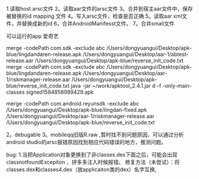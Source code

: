 
1.读取host arsc文件
2。读取aar文件的arsc文件
3。合并到宿主aar文件中，保存被替换的id mapping 文件
4。写入arsc文件，检查是否正确
5。读取aar xml文件，并替换成新的id
6，合并AndroidManifesst文件。
7。合并smali文件

可以运行的app
爱奇艺

merge -codePath com.sdk -exclude abc /Users/dongyuangui/Desktop/apk-blue/lingdandaren-release.apk /Users/dongyuangui/Desktop/aar-1/abtest-release.aar /Users/dongyuangui/Desktop/apk-blue/reverse_init_code.txt
merge -codePath com.sdk -exclude abc /Users/dongyuangui/Desktop/apk-blue/lingdandaren-release.apk /Users/dongyuangui/Desktop/aar-1/riskmanager-release.aar /Users/dongyuangui/Desktop/apk-blue/reverse_init_code.txt
java -jar ~/work/apktool_2.4.1.jar d -f -only-main-classes signed1584858989429.apk

merge -codePath com.android.reyunsdk -exclude abc /Users/dongyuangui/Desktop/apk-blue/lingdan-fixed.apk /Users/dongyuangui/Desktop/aar-1/riskmanager-release.aar /Users/dongyuangui/Desktop/apk-blue/reverse_init_code.txt


2。debugable
3。mobileqq旧版R.raw ,暂时找不到问题原因，可以通过分析android studio的arsc报错原因找到相应代码错误的地方，推测问题。

bug:
1.当把Application对象更换到了非classes.dex下面之后，可能会出现classnotfoundExcepiton ，拼多多注入时候报错。
修复方法（未尝试）：将classes.dex和classes4.dex（放applicaiton类的dex）名字互换,
